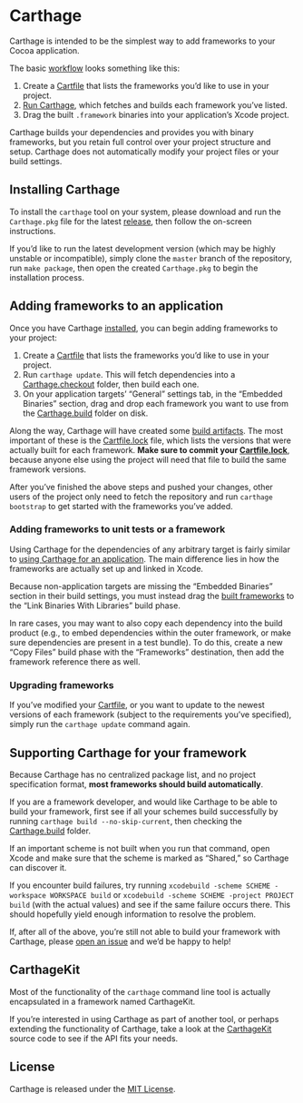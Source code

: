 # Carthage

Carthage is intended to be the simplest way to add frameworks to your Cocoa application.

The basic [workflow](#adding-frameworks-to-an-application) looks something like this:

1. Create a [Cartfile][] that lists the frameworks you’d like to use in your project.
1. [Run Carthage](#adding-frameworks-to-an-application), which fetches and builds each framework you’ve listed.
1. Drag the built `.framework` binaries into your application’s Xcode project.

Carthage builds your dependencies and provides you with binary frameworks, but you retain full control over your project structure and setup. Carthage does not automatically modify your project files or your build settings.

## Installing Carthage

To install the `carthage` tool on your system, please download and run the `Carthage.pkg` file for the latest  [release](https://github.com/Carthage/Carthage/releases), then follow the on-screen instructions.

If you’d like to run the latest development version (which may be highly unstable or incompatible), simply clone the `master` branch of the repository, run `make package`, then open the created `Carthage.pkg` to begin the installation process.

## Adding frameworks to an application

Once you have Carthage [installed](#installing-carthage), you can begin adding frameworks to your project:

1. Create a [Cartfile][] that lists the frameworks you’d like to use in your project.
1. Run `carthage update`. This will fetch dependencies into a [Carthage.checkout][] folder, then build each one.
1. On your application targets’ “General” settings tab, in the “Embedded Binaries” section, drag and drop each framework you want to use from the [Carthage.build][] folder on disk.

Along the way, Carthage will have created some [build artifacts][Artifacts]. The most important of these is the [Cartfile.lock][] file, which lists the versions that were actually built for each framework. **Make sure to commit your [Cartfile.lock][]**, because anyone else using the project will need that file to build the same framework versions.

After you’ve finished the above steps and pushed your changes, other users of the project only need to fetch the repository and run `carthage bootstrap` to get started with the frameworks you’ve added.

### Adding frameworks to unit tests or a framework

Using Carthage for the dependencies of any arbitrary target is fairly similar to [using Carthage for an application](#adding-frameworks-to-an-application). The main difference lies in how the frameworks are actually set up and linked in Xcode.

Because non-application targets are missing the “Embedded Binaries” section in their build settings, you must instead drag the [built frameworks][Carthage.build] to the “Link Binaries With Libraries” build phase.

In rare cases, you may want to also copy each dependency into the build product (e.g., to embed dependencies within the outer framework, or make sure dependencies are present in a test bundle). To do this, create a new “Copy Files” build phase with the “Frameworks” destination, then add the framework reference there as well.

### Upgrading frameworks

If you’ve modified your [Cartfile][], or you want to update to the newest versions of each framework (subject to the requirements you’ve specified), simply run the `carthage update` command again.

## Supporting Carthage for your framework

Because Carthage has no centralized package list, and no project specification format, **most frameworks should build automatically**.

If you are a framework developer, and would like Carthage to be able to build your framework, first see if all your schemes build successfully by running `carthage build --no-skip-current`, then checking the [Carthage.build][] folder.

If an important scheme is not built when you run that command, open Xcode and make sure that the scheme is marked as “Shared,” so Carthage can discover it.

If you encounter build failures, try running `xcodebuild -scheme SCHEME -workspace WORKSPACE build` or `xcodebuild -scheme SCHEME -project PROJECT build` (with the actual values) and see if the same failure occurs there. This should hopefully yield enough information to resolve the problem.

If, after all of the above, you’re still not able to build your framework with Carthage, please [open an issue](https://github.com/Carthage/Carthage/issues/new) and we’d be happy to help!

## CarthageKit

Most of the functionality of the `carthage` command line tool is actually encapsulated in a framework named CarthageKit.

If you’re interested in using Carthage as part of another tool, or perhaps extending the functionality of Carthage, take a look at the [CarthageKit][] source code to see if the API fits your needs.

## License

Carthage is released under the [MIT License](LICENSE.md).

[Artifacts]: Documentation/Artifacts.md
[Cartfile]: Documentation/Artifacts.md#cartfile
[Cartfile.lock]: Documentation/Artifacts.md#cartfilelock
[Carthage.build]: Documentation/Artifacts.md#carthagebuild
[Carthage.checkout]: Documentation/Artifacts.md#carthagecheckout
[CarthageKit]: CarthageKit
